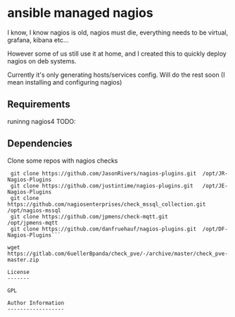 ansible managed nagios
======================

I know, I know nagios is old, nagios must die, everything needs to be virtual, grafana, kibana etc...

However some of us still use it at home, and I created this to quickly deploy nagios on deb systems. 

Currently it's only generating hosts/services config. Will do the rest soon (I mean installing and configuring nagios)


Requirements
------------

runinng nagios4
TODO: 


Dependencies
------------

Clone some repos with nagios checks

```git clone https://github.com/willixix/naglio-plugins.git     /opt/WL-Nagios-Plugins 
 git clone https://github.com/JasonRivers/nagios-plugins.git  /opt/JR-Nagios-Plugins  
 git clone https://github.com/justintime/nagios-plugins.git   /opt/JE-Nagios-Plugins  
 git clone https://github.com/nagiosenterprises/check_mssql_collection.git   /opt/nagios-mssql  
 git clone https://github.com/jpmens/check-mqtt.git           /opt/jpmens-mqtt        
 git clone https://github.com/danfruehauf/nagios-plugins.git  /opt/DF-Nagios-Plugins``` 

wget https://gitlab.com/6uellerBpanda/check_pve/-/archive/master/check_pve-master.zip

License
-------

GPL

Author Information
------------------

